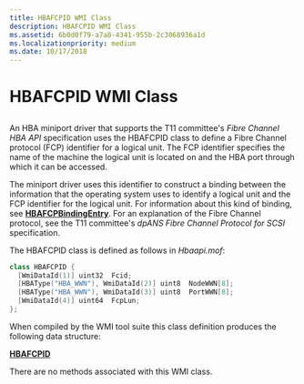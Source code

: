 ```yaml
---
title: HBAFCPID WMI Class
description: HBAFCPID WMI Class
ms.assetid: 6b0d0f79-a7a8-4341-955b-2c3068936a1d
ms.localizationpriority: medium
ms.date: 10/17/2018
---
```


# HBAFCPID WMI Class


## <span id="ddk_hbafcpid_wmi_class_kr"></span><span id="DDK_HBAFCPID_WMI_CLASS_KR"></span>


An HBA miniport driver that supports the T11 committee's *Fibre Channel HBA API* specification uses the HBAFCPID class to define a Fibre Channel protocol (FCP) identifier for a logical unit. The FCP identifier specifies the name of the machine the logical unit is located on and the HBA port through which it can be accessed.

The miniport driver uses this identifier to construct a binding between the information that the operating system uses to identify a logical unit and the FCP identifier for the logical unit. For information about this kind of binding, see [**HBAFCPBindingEntry**](https://docs.microsoft.com/windows-hardware/drivers/ddi/content/hbapiwmi/ns-hbapiwmi-_hbafcpbindingentry). For an explanation of the Fibre Channel protocol, see the T11 committee's *dpANS Fibre Channel Protocol for SCSI* specification.

The HBAFCPID class is defined as follows in *Hbaapi.mof*:

```cpp
class HBAFCPID {
  [WmiDataId(1)] uint32  Fcid;
  [HBAType("HBA_WWN"), WmiDataId(2)] uint8  NodeWWN[8];
  [HBAType("HBA_WWN"), WmiDataId(3)] uint8  PortWWN[8];
  [WmiDataId(4)] uint64  FcpLun;
};
```

When compiled by the WMI tool suite this class definition produces the following data structure:

[**HBAFCPID**](https://docs.microsoft.com/windows-hardware/drivers/ddi/content/hbapiwmi/ns-hbapiwmi-_hbafcpid)

There are no methods associated with this WMI class.

 

 





